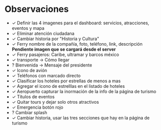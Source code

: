 # Observaciones
- ✓ Definir las 4 imagenes para el dashboard: servicios, atracciones, eventos y mapa
- ✓ Eliminar atención ciudadana
- ✓ Cambiar historia por "Historia y Cultura"
- ✓ Ferry nombre de la compañía, foto, teléfono, link, descripción **Pendiente imagen que se cargará desde el server**
- ✓ Ferry pasajeros: Caribe, ultramar y barcos méxico
- ✓ transporte → Cómo llegar
- ? Bienvenida → Mensaje del presidente
- ✓ Icono de avión
- ✓ Teléfonos con marcado directo
- ✓ Clasificar los hoteles por estrellas de menos a mas
- ✓ Agregar el icono de estrelllas en el listado de hoteles
- ✓ Aeropuerto capturar la inormación de la info de la página de turismo
- ✓ Títulos de eventos
- ✓ Quitar tours y dejar solo otros atractivos
- ✓ Emergencia botón rojo
- ? Cambiar splash
- ✓ Cambiar historia, usar las tres secciones que hay en la página de turismo
